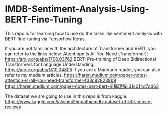 # IMDB-Sentiment-Analysis-Using-BERT-Fine-Tuning

This repo is for learning how to use do the tasks like sentiment analysis with BERT fine-tuning via Tensorflow Keras.

If you are not familiar with the architecture of Transformer and BERT, 
you can refer to the links below.
Attentiopn Is All You Need (Transformer): https://arxiv.org/abs/1706.03762
BERT: Pre-training of Deep Bidirectional Transformers for Language Understanding: https://arxiv.org/abs/1810.04805
If you are a Mandarin reader, you can also refer to my medium articles.
https://haren.medium.com/paper-notes-attention-is-all-you-need-transformer-f33c828239b9
https://haren.medium.com/paper-notes-bert-bert-架構理解-31c014d7dd63

The dataset we are going to use in this repo is from kaggle.
https://www.kaggle.com/lakshmi25npathi/imdb-dataset-of-50k-movie-reviews
